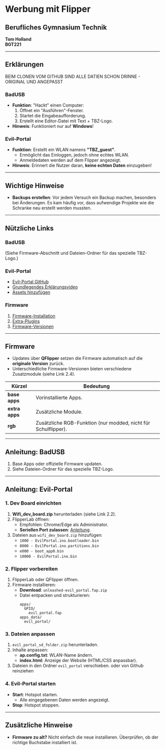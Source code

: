 # Werbung mit Flipper

## Berufliches Gymnasium Technik  
**Tom Holland**  
**BGT221**  

---

## Erklärungen

BEIM CLONEN VOM GITHUB SIND ALLE DATIEN SCHON DRINNE - ORIGINAL UND ANGEPASST

### **BadUSB**
- **Funktion**: "Hackt" einen Computer:
  1. Öffnet ein "Ausführen"-Fenster.
  2. Startet die Eingabeaufforderung.
  3. Erstellt eine Editor-Datei mit Text + TBZ-Logo.
- **Hinweis**: Funktioniert nur auf **Windows**!

### **Evil-Portal**
- **Funktion**: Erstellt ein WLAN namens **"TBZ_guest"**. 
  - Ermöglicht das Einloggen, jedoch ohne echtes WLAN. 
  - Anmeldedaten werden auf dem Flipper angezeigt.
- **Hinweis**: Erinnert die Nutzer daran, **keine echten Daten** einzugeben!

---

## **Wichtige Hinweise**
- **Backups erstellen**: Vor jedem Versuch ein Backup machen, besonders bei Änderungen. Es kam häufig vor, dass aufwendige Projekte wie die Schranke neu erstellt werden mussten.

---

## **Nützliche Links**

### **BadUSB**  
(Siehe Firmware-Abschnitt und Dateien-Ordner für das spezielle TBZ-Logo.)

### **Evil-Portal**
- [Evil-Portal GitHub](https://github.com/bigbrodude6119/flipper-zero-evil-portal/tree/main?tab=readme-ov-file)
- [Grundlegendes Erklärungsvideo](https://www.youtube.com/watch?v=WPT7qeySf6g&t=337s)
- [Assets hinzufügen](https://github.com/bigbrodude6119/flipper-zero-evil-portal/releases)

### **Firmware**
1. [Firmware-Installation](https://github.com/DarkFlippers/unleashed-firmware/blob/dev/documentation/HowToInstall.md)
2. [Extra-Plugins](https://github.com/xMasterX/all-the-plugins#extra-pack)
3. [Firmware-Versionen](https://github.com/DarkFlippers/unleashed-firmware/releases)

---

## **Firmware**
- Updates über **QFlipper** setzen die Firmware automatisch auf die **originale Version** zurück.
- Unterschiedliche Firmware-Versionen bieten verschiedene Zusatzmodule (siehe Link 2.4).

| Kürzel  | Bedeutung                    |
|---------|------------------------------|
| **base apps** | Vorinstallierte Apps.        |
| **extra apps** | Zusätzliche Module.          |
| **rgb**        | Zusätzliche RGB-Funktion (nur modded, nicht für Schulflipper). |

---

## **Anleitung: BadUSB**
1. Base Apps oder offizielle Firmware updaten.
2. Siehe Dateien-Ordner für das spezielle TBZ-Logo.

---

## **Anleitung: Evil-Portal**

### **1. Dev Board einrichten**
1. **Wifi_dev_board.zip** herunterladen (siehe Link 2.2).  
2. FlipperLab öffnen:
   - Empfohlen: Chrome/Edge als Administrator.  
   - **Seriellen Port zulassen**: [Anleitung](https://support.google.com/chrome/answer/12576972?hl=de).
3. Dateien aus `wifi_dev_board.zip` hinzufügen:
   - `1000 - EvilPortal.ino.bootloader.bin`
   - `8000 - EvilPortal.ino.partitions.bin`
   - `e000 - boot_app0.bin`
   - `10000 - EvilPortal.ino.bin`

### **2. Flipper vorbereiten**
1. FlipperLab oder QFlipper öffnen.  
2. Firmware installieren:
   - **Download**: `unleashed-evil_portal.fap.zip`  
   - Datei entpacken und strukturieren:  
     ```
     apps/
       GPIO/
         evil_portal.fap
     apps_data/
       evil_portal/
     ```

### **3. Dateien anpassen**
1. `evil_portal_sd_folder.zip` herunterladen.  
2. Inhalte anpassen:
   - **ap.config.txt**: WLAN-Name ändern.  
   - **index.html**: Anzeige der Website (HTML/CSS anpassbar).  
3. Dateien in den Ordner `evil_portal` verschieben. oder von Github reinziehen

### **4. Evil-Portal starten**
- **Start**: Hotspot starten.  
  - Alle eingegebenen Daten werden angezeigt.  
- **Stop**: Hotspot stoppen.

---

## **Zusätzliche Hinweise**
- **Firmware zu alt?** Nicht einfach die neue installieren. Überprüfen, ob der richtige Buchstabe installiert ist.

